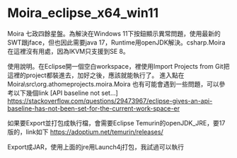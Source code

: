 # Moira_eclipse_x64_win11
Moira 七政四餘星盤。為解決在Windows 11下按鈕顯示異常問題，使用最新的SWT跟jface，但也因此需要java 17，Runtime用openJDK解決。csharp.Moira在這裡沒有用處，因為IKVM只支援到SE 8。

使用說明。在Eclipse開一個空白workspace，裡使用Import Projects from Git把這裡的project都裝進去，加好之後，應該就能執行了。
進入點在Moira\src\org.athomeprojects.moira.Moira
也有可能會遇到一些問題，可以參考以下幾個link
[API baseline not set...]
https://stackoverflow.com/questions/29473967/eclipse-gives-an-api-baseline-has-not-been-set-for-the-current-work-space-er

如果要Export並打包成執行檔，會需要Eclipse Temurin的openJDK_JRE，要17版的，link如下
https://adoptium.net/temurin/releases/

Export成JAR，使用上面的jre用Launch4j打包，我試過可以執行
